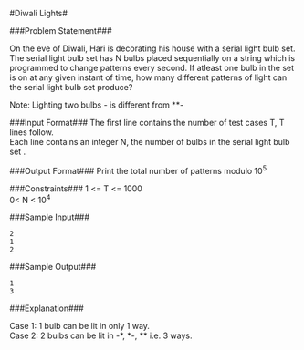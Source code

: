 #Diwali Lights#


###Problem Statement###

On the eve of Diwali, Hari is decorating his house with a serial light bulb set. The serial light bulb set has N bulbs placed sequentially on a string which is programmed to change patterns every second. If atleast one bulb in the set is on at any given instant of time, how many different patterns of light can the serial light bulb set produce?

Note: Lighting two bulbs *-* is different from **-

###Input Format###
The first line contains the number of test cases T, T lines follow.  
Each line contains an integer N, the number of bulbs in the serial light bulb set  .

###Output Format###
Print the total number of patterns modulo 10<sup>5</sup>  

###Constraints###
1 <= T <= 1000  
0< N < 10<sup>4</sup>  

###Sample Input###
```
2
1
2
```
###Sample Output###
```
1
3
```
###Explanation###

Case 1: 1 bulb can be lit in only 1 way.  
Case 2: 2 bulbs can be lit in -*, *-, ** i.e. 3 ways.  
